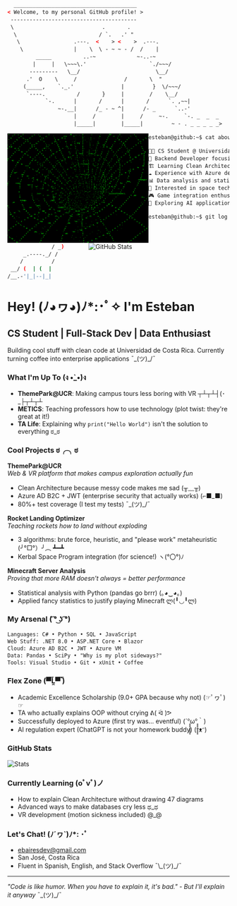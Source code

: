 ```html
  _______________________________________
< Welcome, to my personal GitHub profile! >
 ----------------------------------------
 \                            .       .
  \                          / `.   .' "
   \                 .---.  <    > <    >  .---.
    \                |    \  \ - ~ ~ - /  /    |
         _____          ..-~             ~-..-~
        |     |   \~~~\.'                    `./~~~/
       ---------   \__/                        \__/
      .'  O    \     /               /       \  "
     (_____,    `._.'               |         }  \/~~~/
      `----.          /       }     |        /    \__/
            `-.      |       /      |       /      `. ,~~|
                ~-.__|      /_ - ~ ^|      /- _      `..-'
                     |     /        |     /     ~-.     `-. _  _  _
                     |_____|        |_____|         ~ - . _ _ _ _ _>
```

<img src="./resources/space.gif" align="left" alt="Space" width="320">

```bash
esteban@github:~$ cat about_me.txt
```

```bash
🧑‍🎓 CS Student @ Universidad de Costa Rica  
🔧 Backend Developer focusing on .NET Core & Cloud Technologies
🏗️ Learning Clean Architecture through enterprise-level projects
☁️ Experience with Azure deployment & authentication systems
📊 Data analysis and statistical modeling with Python
🚀 Interested in space tech, algorithm optimization & AI integration
🎮 Game integration enthusiast (KSP API, Minecraft server optimization)
🤖 Exploring AI applications in costumer interaction and development workflows
```

```bash
esteban@github:~$ git log --oneline --graph
```

<img src="https://github-readme-stats.vercel.app/api?username=ebai03&show_icons=true&theme=dark" align="right" alt="GitHub Stats" width="320">

```bash
              / _)
     _.----._/ /
    /         /
 __/ (  | (  |
/__.-'|_|--|_|
```



# Hey! (ﾉ◕ヮ◕)ﾉ*:･ﾟ✧ I'm Esteban

## CS Student | Full-Stack Dev | Data Enthusiast

Building cool stuff with clean code at Universidad de Costa Rica. Currently turning coffee into enterprise applications ¯\_(ツ)_/¯

### What I'm Up To (ง •̀_•́)ง
- **ThemePark@UCR**: Making campus tours less boring with VR ┬┴┬┴┤(･_├┬┴┬┴
- **METICS**: Teaching professors how to use technology (plot twist: they're great at it!)
- **TA Life**: Explaining why `print("Hello World")` isn't the solution to everything ಠ_ಠ

### Cool Projects ಠ╭╮ಠ

**ThemePark@UCR**  
*Web & VR platform that makes campus exploration actually fun*
- Clean Architecture because messy code makes me sad (╥﹏╥)
- Azure AD B2C + JWT (enterprise security that actually works) (⌐■_■)
- 80%+ test coverage (I test my tests) ¯\_(ツ)_/¯

**Rocket Landing Optimizer**  
*Teaching rockets how to land without exploding*
- 3 algorithms: brute force, heuristic, and "please work" metaheuristic (╯°□°）╯︵ ┻━┻
- Kerbal Space Program integration (for science!) ヽ(°〇°)ﾉ

**Minecraft Server Analysis**  
*Proving that more RAM doesn't always = better performance*
- Statistical analysis with Python (pandas go brrr) (｡◕‿◕｡)
- Applied fancy statistics to justify playing Minecraft ლ(╹◡╹ლ)

### My Arsenal ( ͡° ͜ʖ ͡°)

```
Languages: C# • Python • SQL • JavaScript
Web Stuff: .NET 8.0 • ASP.NET Core • Blazor 
Cloud: Azure AD B2C • JWT • Azure VM
Data: Pandas • SciPy • "Why is my plot sideways?"
Tools: Visual Studio • Git • xUnit • Coffee
```

### Flex Zone (▀̿Ĺ̯▀̿ ̿)
- Academic Excellence Scholarship (9.0+ GPA because why not) (☞ﾟヮﾟ)☞
- TA who actually explains OOP without crying ᕕ( ᐛ )ᕗ
- Successfully deployed to Azure (first try was... eventful) (´°̥̥̥̥̥̥̥̥ω°̥̥̥̥̥̥̥̥｀)
- AI regulation expert (ChatGPT is not your homework buddy) (ᵔᴥᵔ)

### GitHub Stats
![Stats](https://github-readme-stats.vercel.app/api?username=YOUR_USERNAME&show_icons=true&theme=dark)

### Currently Learning (oﾟvﾟ)ノ
- How to explain Clean Architecture without drawing 47 diagrams
- Advanced ways to make databases cry less ಥ_ಥ
- VR development (motion sickness included) @_@

### Let's Chat! (ﾉ´ヮ`)ﾉ*: ･ﾟ
- ebairesdev@gmail.com
- San José, Costa Rica
- Fluent in Spanish, English, and Stack Overflow ¯\\\_(ツ)_/¯

---
*"Code is like humor. When you have to explain it, it's bad." - But I'll explain it anyway* ¯\_(ツ)_/¯

<!--
**ebai03/ebai03** is a ✨ _special_ ✨ repository because its `README.md` (this file) appears on your GitHub profile.

Here are some ideas to get you started:

- 🔭 I’m currently working on ...
- 🌱 I’m currently learning ...
- 👯 I’m looking to collaborate on ...
- 🤔 I’m looking for help with ...
- 💬 Ask me about ...
- 📫 How to reach me: ...
- 😄 Pronouns: ...
- ⚡ Fun fact: ...
-->
